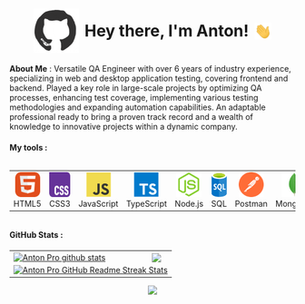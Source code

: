 <div id="header" align="center">
<h1>
<div style="display: flex; align-items: center; justify-content: center; gap: 10px;">
<img src="./assets/github.gif" width="80"/>
<span>Hey there, I'm Anton!</span>
<img src="./assets/giphy.gif" width="30px" alt="GIF">
</div>
</h1>
</div>

**About Me** : Versatile QA Engineer with over 6 years of industry experience, specializing in web and desktop application testing, covering frontend and backend. Played a key role in large-scale projects by optimizing QA processes, enhancing test coverage, implementing various testing methodologies and expanding automation capabilities. An adaptable professional ready to bring a proven track record and a wealth of knowledge to innovative projects within a dynamic company.

#### My tools :

<div style="display: flex; align-items: flex-start; align: center">
<table align="center">
  <tr>
     <td align="center"  width="88">
         <img src="./images/01-html5.svg" alt="HTML5" width="44" height="44"/>
      <br>HTML5
    </td>
    <td align="center" width="88">
        <img src="./images/02-css3.svg" alt="CSS3" width="44" height="44"/>
      <br>CSS3
    </td>
<td align="center" width="88">
         <img src="./images/03-javascript.svg" alt="JS" width="44" height="44"/>
      <br>JavaScript
    </td>
    <td align="center" width="88">
        <img src="./images/04-typescript.svg" alt="TS" width="44" height="44"/>
      <br>TypeScript
    </td>
    <td align="center" width="88">
      <img src="./images/08-nodejs.svg" alt="Node.js" width="44" height="44"/>
      <br>Node.js
    </td>
        <td align="center" width="88">
       <img src="./images/09-sql.svg" alt="SQL" width="44" height="44"/>
      <br>SQL
      </td>
    <td align="center" width="88">
        <img src="./images/14-postman.svg" alt="Postman" width="44" height="44"/>
      <br>Postman
    </td>
      <td align="center" width="88">
        <img src="./images/15-mongodb.svg" alt="MongoDB" width="44" height="44"/>
      <br>MongoDB
     </td>
     <td align="center" width="88">
        <img src="./images/16-git.svg" alt="Git" width="44" height="44"/>
      <br>Git
    </td>
  <td align="center" width="88">
        <img src="./images/17-vscode.svg" alt="Visual Studio Code" width="44" height="44"/>
      <br>VSCode
     </td>
</table>
</div>

#### GitHub Stats :

<table align="center">
  <tr>
  <td>
  <a href="https://github.com/tonyparkerov/github-readme-stats"><img align="center" src="https://github-readme-stats.vercel.app/api?username=tonyparkerov&show_icons=true&include_all_commits=true&theme=buefy&hide_border=true" alt="Anton Pro github stats" /></a>
  </td>
  <td>
  <a href="https://github.com/tonyparkerov/github-readme-stats"><img align="center" src="https://github-readme-stats.vercel.app/api/top-langs/?username=tonyparkerov&layout=compact&theme=buefy&hide_border=true" /></a>
  </td>
  </tr>
  <tr>
  <td colspan=2 align="center">
  <a href="https://git.io/streak-stats"> <img src="http://github-readme-streak-stats.herokuapp.com?user=tonyparkerov&hide_border=true&background=f6f8fa&currStreakLabel=000000&date_format=j%20M%5B%20Y%5D" alt="Anton Pro GitHub Readme Streak Stats" /> </a>
  </td>
  </tr>
</table>

<div align="center">
<a href="https://u8views.com/github/tonyparkerov"><img src="https://u8views.com/api/v1/github/profiles/14942194/views/day-week-month-total-count.svg"></a>
</div>